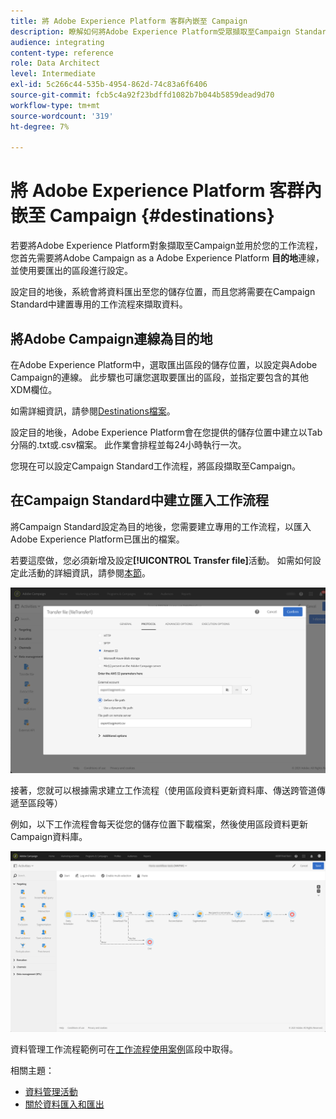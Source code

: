 ```yaml
---
title: 將 Adobe Experience Platform 客群內嵌至 Campaign
description: 瞭解如何將Adobe Experience Platform受眾擷取至Campaign Standard。
audience: integrating
content-type: reference
role: Data Architect
level: Intermediate
exl-id: 5c266c44-535b-4954-862d-74c83a6f6406
source-git-commit: fcb5c4a92f23bdffd1082b7b044b5859dead9d70
workflow-type: tm+mt
source-wordcount: '319'
ht-degree: 7%

---
```


# 將 Adobe Experience Platform 客群內嵌至 Campaign {#destinations}

若要將Adobe Experience Platform對象擷取至Campaign並用於您的工作流程，您首先需要將Adobe Campaign as a Adobe Experience Platform **目的地**&#x200B;連線，並使用要匯出的區段進行設定。

設定目的地後，系統會將資料匯出至您的儲存位置，而且您將需要在Campaign Standard中建置專用的工作流程來擷取資料。

## 將Adobe Campaign連線為目的地

在Adobe Experience Platform中，選取匯出區段的儲存位置，以設定與Adobe Campaign的連線。 此步驟也可讓您選取要匯出的區段，並指定要包含的其他XDM欄位。

如需詳細資訊，請參閱[Destinations檔案](https://experienceleague.adobe.com/docs/experience-platform/destinations/catalog/email-marketing/adobe-campaign.html?lang=zh-Hant)。

設定目的地後，Adobe Experience Platform會在您提供的儲存位置中建立以Tab分隔的.txt或.csv檔案。 此作業會排程並每24小時執行一次。

您現在可以設定Campaign Standard工作流程，將區段擷取至Campaign。

## 在Campaign Standard中建立匯入工作流程

將Campaign Standard設定為目的地後，您需要建立專用的工作流程，以匯入Adobe Experience Platform已匯出的檔案。

若要這麼做，您必須新增及設定&#x200B;**[!UICONTROL Transfer file]**&#x200B;活動。 如需如何設定此活動的詳細資訊，請參閱[本節](../../automating/using/transfer-file.md)。

![](assets/rtcdp-transfer-file.png)

接著，您就可以根據需求建立工作流程（使用區段資料更新資料庫、傳送跨管道傳遞至區段等）

例如，以下工作流程會每天從您的儲存位置下載檔案，然後使用區段資料更新Campaign資料庫。

![](assets/rtcdp-workflow.png)

資料管理工作流程範例可在[工作流程使用案例](../../automating/using/about-workflow-use-cases.md#management)區段中取得。

相關主題：

* [資料管理活動](../../automating/using/about-data-management-activities.md)
* [關於資料匯入和匯出](../../automating/using/about-data-import-and-export.md)
